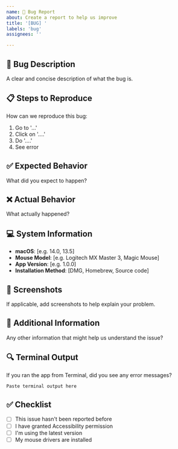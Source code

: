 ```yaml
---
name: 🐛 Bug Report
about: Create a report to help us improve
title: '[BUG] '
labels: 'bug'
assignees: ''

---
```


## 🐛 Bug Description
A clear and concise description of what the bug is.

## 📋 Steps to Reproduce
How can we reproduce this bug:

1. Go to '...'
2. Click on '....'  
3. Do '....'
4. See error

## ✅ Expected Behavior
What did you expect to happen?

## ❌ Actual Behavior
What actually happened?

## 💻 System Information
- **macOS**: [e.g. 14.0, 13.5]
- **Mouse Model**: [e.g. Logitech MX Master 3, Magic Mouse]
- **App Version**: [e.g. 1.0.0]
- **Installation Method**: [DMG, Homebrew, Source code]

## 📸 Screenshots
If applicable, add screenshots to help explain your problem.

## 📝 Additional Information
Any other information that might help us understand the issue?

## 🔍 Terminal Output
If you ran the app from Terminal, did you see any error messages?

```
Paste terminal output here
```

## ✅ Checklist
- [ ] This issue hasn't been reported before
- [ ] I have granted Accessibility permission
- [ ] I'm using the latest version
- [ ] My mouse drivers are installed